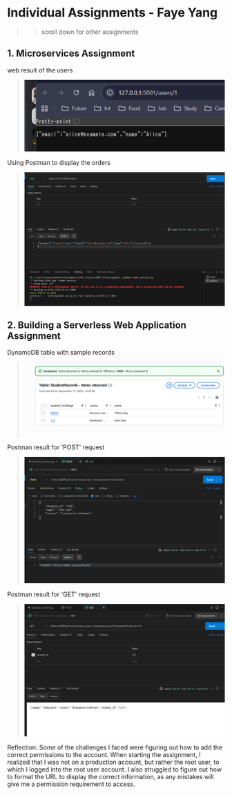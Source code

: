 # Individual Assignments - Faye Yang
>> scroll down for other assignments 
## 1. Microservices Assignment
 web result of the users 

> ![Akt text](microservices/micro_image1.png)

 Using Postman to display the orders 

> ![Alt text](microservices/micro_image2.png)

## 2. Building a Serverless Web Application Assignment
 DynamoDB table with sample records 

>![Akt text](AWS_Serverless_Application/AWS_SS_3.png)

 Postman result for 'POST' request 

>![Akt text](AWS_Serverless_Application/AWS_SS_1.png)

 Postman result for 'GET' request

>![Akt text](AWS_Serverless_Application/AWS_SS_2.png)

Reflection:  Some of the challenges I faced were figuring out how to add the correct permissions to the account. When starting the assignment, I realized that I was not on a production account, but rather the root user, to which I logged into the root user account. I also struggled to figure out how to format the URL to display the correct information, as any mistakes will give me a permission requirement to access. 
